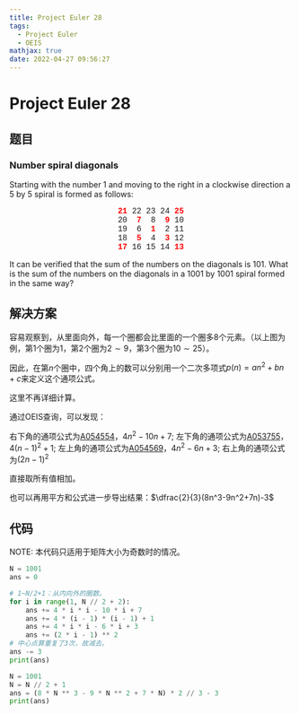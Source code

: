 ```yaml
---
title: Project Euler 28
tags:
  - Project Euler
  - OEIS
mathjax: true
date: 2022-04-27 09:56:27
---
```


<escape><!-- more --></escape>

# Project Euler 28

## 题目

### Number spiral diagonals

Starting with the number $1$ and moving to the right in a clockwise direction a $5$ by $5$ spiral is formed as follows:

<center style="font-family: 'Courier New', 'Consolas', 'Courier New', monospace">
<span style="color:red"><b>21</b></span> 22 23 24 <span style="color:red"><b>25</b></span><br />
20 &nbsp;<span style="color:red"><b>7</b></span> &nbsp;8  <span style="color:red"><b>&nbsp;9</b></span> 10<br />
19  &nbsp;6  &nbsp;<span style="color:red"><b>1</b></span>  &nbsp;2 11<br />
18  &nbsp;<span style="color:red"><b>5</b></span>  &nbsp;4  &nbsp;<span style="color:red"><b>3</b></span> 12<br />
<span style="color:red"><b>17</b></span> 16 15 14 <span style="color:red"><b>13</b></span>
</center>

It can be verified that the sum of the numbers on the diagonals is $101$.
What is the sum of the numbers on the diagonals in a $1001$ by $1001$ spiral formed in the same way?

## 解决方案

容易观察到，从里面向外，每一个圈都会比里面的一个圈多$8$个元素。（以上图为例，第$1$个圈为$1$，第$2$个圈为$2\sim9$，第$3$个圈为$10\sim25$）。

因此，在第$n$个圈中，四个角上的数可以分别用一个二次多项式$p(n)=an^2+bn+c$来定义这个通项公式。

这里不再详细计算。

通过OEIS查询，可以发现：

右下角的通项公式为[A054554](https://oeis.org/A054554)，$4n^2-10n+7$;
左下角的通项公式为[A053755](https://oeis.org/A053755)，$4(n-1)^2+1$;
左上角的通项公式为[A054569](https://oeis.org/A054569)，$4n^2-6n+3$;
右上角的通项公式为$(2n-1)^2$

直接取所有值相加。

也可以再用平方和公式进一步导出结果：$\dfrac{2}{3}(8n^3-9n^2+7n)-3$

## 代码

NOTE: 本代码只适用于矩阵大小为奇数时的情况。

```Python
N = 1001
ans = 0

# 1~N/2+1：从内向外的圈数。
for i in range(1, N // 2 + 2):
    ans += 4 * i * i - 10 * i + 7
    ans += 4 * (i - 1) * (i - 1) + 1
    ans += 4 * i * i - 6 * i + 3
    ans += (2 * i - 1) ** 2
# 中心点算重复了3次，故减去。
ans -= 3
print(ans)
```

```Python
N = 1001
N = N // 2 + 1
ans = (8 * N ** 3 - 9 * N ** 2 + 7 * N) * 2 // 3 - 3
print(ans)
```
